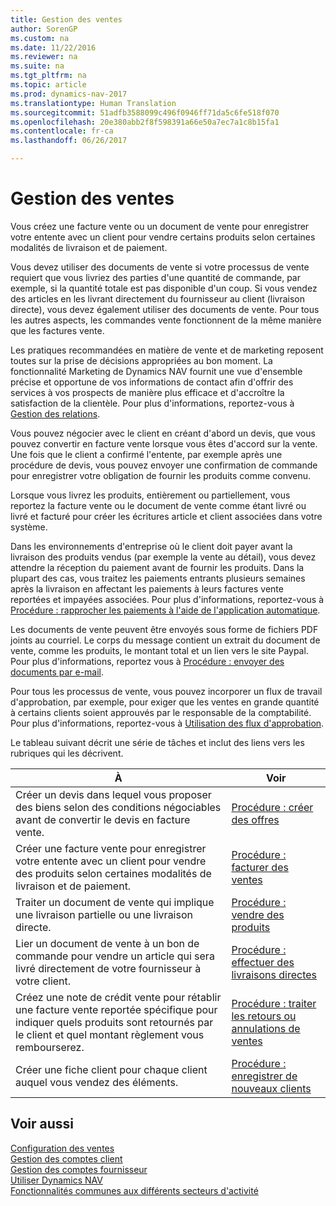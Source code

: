 ```yaml
---
title: Gestion des ventes
author: SorenGP
ms.custom: na
ms.date: 11/22/2016
ms.reviewer: na
ms.suite: na
ms.tgt_pltfrm: na
ms.topic: article
ms.prod: dynamics-nav-2017
ms.translationtype: Human Translation
ms.sourcegitcommit: 51adfb3588099c496f0946ff71da5c6fe518f070
ms.openlocfilehash: 20e380abb2f8f598391a66e50a7ec7a1c8b15fa1
ms.contentlocale: fr-ca
ms.lasthandoff: 06/26/2017

---
```


# <a name="manage-sales"></a>Gestion des ventes
Vous créez une facture vente ou un document de vente pour enregistrer votre entente avec un client pour vendre certains produits selon certaines modalités de livraison et de paiement.

Vous devez utiliser des documents de vente si votre processus de vente requiert que vous livriez des parties d'une quantité de commande, par exemple, si la quantité totale est pas disponible d'un coup. Si vous vendez des articles en les livrant directement du fournisseur au client (livraison directe), vous devez également utiliser des documents de vente. Pour tous les autres aspects, les commandes vente fonctionnent de la même manière que les factures vente.  

Les pratiques recommandées en matière de vente et de marketing reposent toutes sur la prise de décisions appropriées au bon moment. La fonctionnalité Marketing de Dynamics NAV fournit une vue d'ensemble précise et opportune de vos informations de contact afin d'offrir des services à vos prospects de manière plus efficace et d'accroître la satisfaction de la clientèle. Pour plus d'informations, reportez-vous à [Gestion des relations](marketing-relationship-management.md).

Vous pouvez négocier avec le client en créant d'abord un devis, que vous pouvez convertir en facture vente lorsque vous êtes d'accord sur la vente. Une fois que le client a confirmé l'entente, par exemple après une procédure de devis, vous pouvez envoyer une confirmation de commande pour enregistrer votre obligation de fournir les produits comme convenu.

Lorsque vous livrez les produits, entièrement ou partiellement, vous reportez la facture vente ou le document de vente comme étant livré ou livré et facturé pour créer les écritures article et client associées dans votre système.

Dans les environnements d'entreprise où le client doit payer avant la livraison des produits vendus (par exemple la vente au détail), vous devez attendre la réception du paiement avant de fournir les produits. Dans la plupart des cas, vous traitez les paiements entrants plusieurs semaines après la livraison en affectant les paiements à leurs factures vente reportées et impayées associées. Pour plus d'informations, reportez-vous à [Procédure : rapprocher les paiements à l'aide de l'application automatique](receivables-how-reconcile-payments-auto-application.md).

Les documents de vente peuvent être envoyés sous forme de fichiers PDF joints au courriel. Le corps du message contient un extrait du document de vente, comme les produits, le montant total et un lien vers le site Paypal. Pour plus d'informations, reportez vous à [Procédure : envoyer des documents par e-mail](ui-how-send-documents-email.md).

Pour tous les processus de vente, vous pouvez incorporer un flux de travail d'approbation, par exemple, pour exiger que les ventes en grande quantité à certains clients soient approuvés par le responsable de la comptabilité. Pour plus d'informations, reportez-vous à [Utilisation des flux d'approbation](across-how-use-approval-workflows.md).

Le tableau suivant décrit une série de tâches et inclut des liens vers les rubriques qui les décrivent.

|À |Voir |
|---|----|
|Créer un devis dans lequel vous proposer des biens selon des conditions négociables avant de convertir le devis en facture vente.|[Procédure : créer des offres](sales-how-make-offers.md)|
|Créer une facture vente pour enregistrer votre entente avec un client pour vendre des produits selon certaines modalités de livraison et de paiement.|[Procédure : facturer des ventes](sales-how-invoice-sales.md)|
|Traiter un document de vente qui implique une livraison partielle ou une livraison directe.|[Procédure : vendre des produits](sales-how-sell-products.md)|
|Lier un document de vente à un bon de commande pour vendre un article qui sera livré directement de votre fournisseur à votre client.|[Procédure : effectuer des livraisons directes](sales-how-drop-shipment.md)|
|Créez une note de crédit vente pour rétablir une facture vente reportée spécifique pour indiquer quels produits sont retournés par le client et quel montant règlement vous rembourserez.|[Procédure : traiter les retours ou annulations de ventes](sales-how-process-sales-returns-cancellations.md)|
|Créer une fiche client pour chaque client auquel vous vendez des éléments.|[Procédure : enregistrer de nouveaux clients](sales-how-register-new-customers.md)|

## <a name="see-also"></a>Voir aussi  
[Configuration des ventes](sales-setup-sales.md)  
[Gestion des comptes client](receivables-manage-receivables.md)  
[Gestion des comptes fournisseur](payables-manage-payables.MD)      
[Utiliser Dynamics NAV](ui-work-product.md)  
[Fonctionnalités communes aux différents secteurs d'activité](ui-across-business-areas.md)

